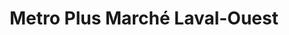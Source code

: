 ---
title: "Metro Plus Marché Laval-Ouest"
url: /laval/metro-plus-marche-laval-ouest/
shop: supermarket
---